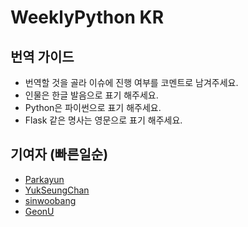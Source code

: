 # WeeklyPython KR

## 번역 가이드
* 번역할 것을 골라 이슈에 진행 여부를 코멘트로 남겨주세요.
* 인물은 한글 발음으로 표기 해주세요.
* Python은 파이썬으로 표기 해주세요.
* Flask 같은 명사는 영문으로 표기 해주세요.


## 기여자 (빠른일순)
* [Parkayun](https://github.com/Parkayun)
* [YukSeungChan](https://github.com/YukSeungChan)
* [sinwoobang](https://github.com/sinwoobang)
* [GeonU](https://github.com/GeonU)
